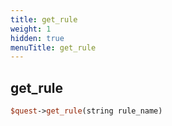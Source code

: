 ```yaml
---
title: get_rule
weight: 1
hidden: true
menuTitle: get_rule
---
```

## get_rule
```perl
$quest->get_rule(string rule_name)
```